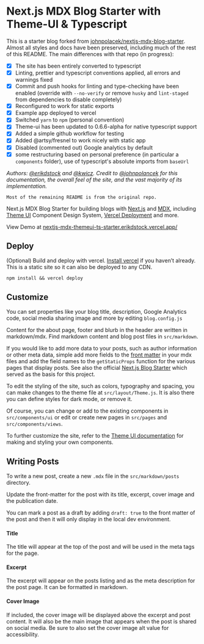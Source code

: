 # Next.js MDX Blog Starter with Theme-UI & Typescript

This is a starter blog forked from [johnpolacek/nextjs-mdx-blog-starter](https://github.com/johnpolacek/nextjs-mdx-blog-starter). Almost all styles and docs have been preserved, including much of the rest of this README. The main differences with that repo (in progress):

- [x] The site has been entirely converted to typescript
- [x] Linting, prettier and typescript conventions applied, all errors and warnings fixed
- [x] Commit and push hooks for linting and type-checking have been enabled (override with `--no-verify` or remove `husky` and `lint-staged` from dependencies to disable completely)
- [x] Reconfigured to work for static exports
- [x] Example app deployed to vercel
- [x] Switched `yarn` to `npm` (personal convention)
- [x] Theme-ui has been updated to 0.6.6-alpha for native typescript support
- [x] Added a simple github workflow for testing
- [x] Added @artsy/fresnel to work nicely with static app
- [x] Disabled (commented out) Google analytics by default
- [x] some restructuring based on personal preference (in particular a `components` folder), use of typescript's absolute imports from `baseUrl`

_Authors: [@erikdstock](https://github.com/erikdstock) and [@kwicz](https://github.com/kwicz). Credit to [@johnpolancek](https://github.com/johnpolancek) for this documentation, the overall feel of the site, and the vast majority of its implementation._

```
Most of the remaining README is from the original repo.
```

Next.js MDX Blog Starter for building blogs with [Next.js](https://nextjs.org/) and [MDX](https://mdxjs.com/), including [Theme UI](https://theme-ui.com/home/) Component Design System, [Vercel Deployment](https://vercel.com/) and more.

View Demo at [nextjs-mdx-themeui-ts-starter.erikdstock.vercel.app/](http://nextjs-mdx-themeui-ts-starter.erikdstock.vercel.app/)

## Deploy

(Optional) Build and deploy with vercel. [Install vercel](https://vercel.com/download) if you haven’t already. This is a static site so it can also be deployed to any CDN.

```
npm install && vercel deploy
```

## Customize

You can set properties like your blog title, description, Google Analytics code, social media sharing image and more by editing `blog.config.js`

Content for the about page, footer and blurb in the header are written in markdown/mdx. Find markdown content and blog post files in `src/markdown`.

If you would like to add more data to your posts, such as author information or other meta data, simple add more fields to the [front matter](https://jekyllrb.com/docs/front-matter/) in your mdx files and add the field names to the `getStaticProps` function for the various pages that display posts. See also the official [Next.js Blog Starter](https://github.com/vercel/next.js/tree/canary/examples/blog-starter) which served as the basis for this project.

To edit the styling of the site, such as colors, typography and spacing, you can make changes to the theme file at `src/layout/Theme.js`. It is also there you can define styles for dark mode, or remove it.

Of course, you can change or add to the existing components in `src/components/ui` or edit or create new pages in `src/pages` and `src/components/views`.

To further customize the site, refer to the [Theme UI documentation](https://theme-ui.com/getting-started) for making and styling your own components.

## Writing Posts

To write a new post, create a new `.mdx` file in the `src/markdown/posts` directory.

Update the front-matter for the post with its title, excerpt, cover image and the publication date.

You can mark a post as a draft by adding `draft: true` to the front matter of the post and then it will only display in the local dev environment.

#### Title

The title will appear at the top of the post and will be used in the meta tags for the page.

#### Excerpt

The excerpt will appear on the posts listing and as the meta description for the post page. It can be formatted in markdown.

#### Cover Image

If included, the cover image will be displayed above the excerpt and post content. It will also be the main image that appears when the post is shared on social media. Be sure to also set the cover image alt value for accessibility.
